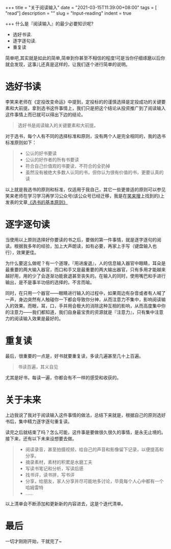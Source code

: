 +++
title = "关于阅读输入"
date = "2021-03-15T11:39:00+08:00"
tags = [ "read"]
description = ""
slug = "Input-reading"
indent = true

+++
什么是『阅读输入』的最少必要知识呢?

- 选好书读.
- 逐字逐句读.
- 重复读

简单吧,其实就是如此的简单,简单到你甚至不相信的程度!可是当你仔细琢磨以后你就会发现，这事儿还真是这样的，让我们逐个进行简单的说明。

# 选好书读

李笑来老师在《定投改变命运》中提到，定投标的的谨慎选择是定投成功的关键要素和大前提。拿到选书这件事情上，我们只是把这个结论从投资推广到了阅读输入这件事情上而已就可以得出下边的结论。

> 选好书是阅读输入的关键要素和大前提。

对于选书，每个人有不同的选择标准和原则，没有两个人是完全相同的，我的选书标准原则如下：

> - 公认的好书要读
> - 公认的好作者的所有书要读
> - 符合自己价值观的书要读，不符合的全扔掉
> - 虽然没有被绝大多数人认同的书，但你认为很有价值的书，更要认真的读

以上就是我选书的原则和标准，仅适用于我自己，其它一些更普适的原则可以参见笑来老师在学习学习再学习公众号(该公众号已经迁移，我是在[笑来搜](http://xiaolai.co/)上找到的)上发表的文章[《选书的基本原则》](http://xiaolai.co/books/xiaolai-xuexi/27978d191e5c718c49141ff1cd7351ce.html)

# 逐字逐句读

当使用以上原则选择好你要读的书之后，要做的第一件事情，就是逐字逐句的阅读。根据我多年的经验，加上大声朗读，如有必要，再家上手写（键盘输入也行），效果更佳。

为什么要这么做呢？有一个道理，『用进废退』，人的信息输入器官中眼睛，耳朵是最重要的两大输入器官，而口和手又是最重要的两大输出器官，只有多用才能越来越好用，用的少了会逐渐功能衰退甚至丧失的。在输入的同时，使用嘴巴和手进行输出，是不是事半功倍的选择的，不言而喻。

同时，在只用一个器官——眼睛进行输入的过程中，如果周边有杂音或者有人喊了一声，身边突然有人触碰你一下都会导致你分神，从而注意力不集中，影响阅读输入的效果。而眼，耳，口，手并用会极大的消除这种互相的影响，从而高度集中你的注意力——我们都知道，我们自身最宝贵的资源就是『注意力』，只有集中注意力的阅读输入效果是最好的。

# 重复读

最后，很重要的一点是，好书就要重复读，多读几遍甚至几十上百遍。
> 书读百遍，其义自见

尤其是好书，每读一遍，你都会有不一样的感受和收获的。

# 关于未来

上边我说了我对于阅读输入这件事情的做法，总结下来就是，根据自己的原则选好书后，集中精力逐字逐句重复读。

读完之后就结束了吗？怎么可能，这件事是要做很久很久的事情，是永无止境的。接下来，还有以下未来设想要去做。

> - 阅读录音，甚至拍摄视频，给自己的声音和影像留下记录，以便提高和分享。
> - 摘录素材，素材的积累是水磨工夫
> - 写读书笔记和分析，写读后感
> - 找书评，读书拼，写书评
> - 分享，给朋友，家人分享并尽可能地多讨论，毕竟每个人心中都有一个哈姆雷特
> - ......

以上清单会不断添加和更新新的内容进去，这是个迭代清单。

#  最后

一切才刚刚开始，干就完了~

